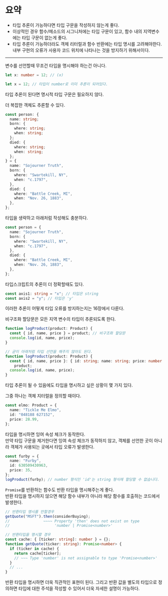 # 요약

- 타입 추론이 가능하다면 타입 구문을 작성하지 않는게 좋다.
- 이상적인 경우 함수/메소드의 시그니처에는 타입 구문이 있고, 함수 내의 지역변수에는 타입 구문이 없는게 좋다.
- 타입 추론이 가능하더라도 객체 리터럴과 함수 반환에는 타입 명시를 고려해야한다. 내부 구현의 오류가 사용자 코드 위치에 나타나는 것을 방지하기 위해서이다.

---

변수를 선언할때 무조건 타입을 명시해야 하는건 아니다.

```typescript
let x: number = 12; // (x)

let x = 12; // 타입이 number로 이미 추론이 되어있다.
```

타입 추론이 된다면 명시적 타입 구문은 필요하지 않다.

더 복잡한 객체도 추론할 수 있다.

```typescript
const person: {
  name: string;
  born: {
    where: string;
    when: string;
  };
  died: {
    where: string;
    when: string;
  };
} = {
  name: "Sojourner Truth",
  born: {
    where: "Swartekill, NY",
    when: "c.1797",
  },
  died: {
    where: "Battle Creek, MI",
    when: "Nov. 26, 1883",
  },
};
```

타입을 생략하고 아래처럼 작성해도 충분하다.

```typescript
const person = {
  name: "Sojourner Truth",
  born: {
    where: "Swartekill, NY",
    when: "c.1797",
  },
  died: {
    where: "Battle Creek, MI",
    when: "Nov. 26, 1883",
  },
};
```

타입스크립트의 추론이 더 정확할때도 있다.

```typescript
const axis1: string = "x"; // 타입은 string
const axis2 = "y"; // 타입은 'y'
```

이러한 추론이 어떻게 타입 오류를 방지하는지는 16장에서 다룬다.

비구조화 할당문은 모든 지역 변수의 타입이 추론되도록 한다.

```typescript
function logProduct(product: Product) {
  const { id, name, price } = product; // 비구조화 할당문
  console.log(id, name, price);
}

// 굳이 아래처럼 타입 선언을 해주지 않아도 된다.
function logProduct(product: Product) {
  const { id, name, price }: { id: string; name: string; price: number } =
    product;
  console.log(id, name, price);
}
```

타입 추론이 될 수 있음에도 타입을 명시하고 싶은 상황이 몇 가지 있다.

그중 하나는 객체 지터럴을 정의할 때이다.

```typescript
const elmo: Product = {
  name: "Tickle Me Elmo",
  id: "048188 627152",
  price: 28.99,
};
```

타입을 명시하면 잉여 속성 체크가 동작한다. <br>
만약 타입 구문을 제거한다면 잉여 속성 체크가 동작하지 않고, 객체를 선언한 곳이 아니라 객체가 사용되는 곳에서 타입 오류가 발생한다.

```typescript
const furby = {
  name: "Furby",
  id: 630509430963,
  price: 35,
};
logProduct(furby); // number 형식인 'id'는 string 형식에 할당할 수 없습니다.
```

`Promise`를 반환하는 함수도 반환 타입을 명시해주는게 좋다.<br>
반환 타입을 명시하지 않으면 해당 함수 내부가 아니라 해당 함수를 호출하는 코드에서 발생한다.

```typescript
// 반환타입 명시를 안할경우
getQuote("MSFT").then(considerBuying);
//               ~~~~ Property 'then' does not exist on type
//                    'number | Promise<number>'

// 반환타입을 명시할 경우
const cache: { [ticker: string]: number } = {};
function getQuote(ticker: string): Promise<number> {
  if (ticker in cache) {
    return cache[ticker];
    // ~~~ Type 'number' is not assignable to type 'Promise<number>'
  }
  // ...
}
```

반환 타입을 명시하면 더욱 직관적인 표현이 된다. 그리고 반환 값을 별도의 타입으로 정의하면 타입에 대한 주석을 작성할 수 있어서 더욱 자세한 설명이 가능하다.
